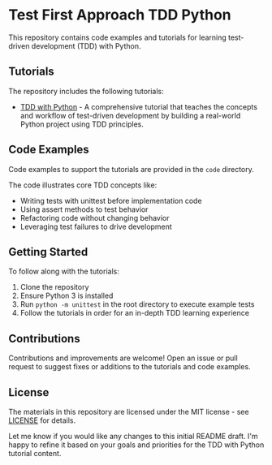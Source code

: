 # Test First Approach TDD Python

This repository contains code examples and tutorials for learning test-driven development (TDD) with Python. 

## Tutorials

The repository includes the following tutorials:

- [TDD with Python](tutorials/tdd-python.md) - A comprehensive tutorial that teaches the concepts and workflow of test-driven development by building a real-world Python project using TDD principles.

## Code Examples

Code examples to support the tutorials are provided in the `code` directory.

The code illustrates core TDD concepts like:

- Writing tests with unittest before implementation code
- Using assert methods to test behavior
- Refactoring code without changing behavior 
- Leveraging test failures to drive development

## Getting Started 

To follow along with the tutorials:

1. Clone the repository
2. Ensure Python 3 is installed 
3. Run `python -m unittest` in the root directory to execute example tests
4. Follow the tutorials in order for an in-depth TDD learning experience

## Contributions

Contributions and improvements are welcome! Open an issue or pull request to suggest fixes or additions to the tutorials and code examples.

## License 

The materials in this repository are licensed under the MIT license - see [LICENSE](LICENSE) for details.

Let me know if you would like any changes to this initial README draft. I'm happy to refine it based on your goals and priorities for the TDD with Python tutorial content.
